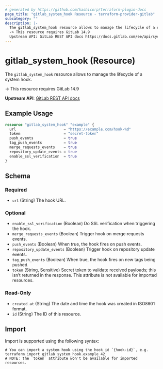 ```yaml
---
# generated by https://github.com/hashicorp/terraform-plugin-docs
page_title: "gitlab_system_hook Resource - terraform-provider-gitlab"
subcategory: ""
description: |-
  The gitlab_system_hook resource allows to manage the lifecycle of a system hook.
  -> This resource requires GitLab 14.9
  Upstream API: GitLab REST API docs https://docs.gitlab.com/ee/api/system_hooks.html
---
```


# gitlab_system_hook (Resource)

The `gitlab_system_hook` resource allows to manage the lifecycle of a system hook.

-> This resource requires GitLab 14.9

**Upstream API**: [GitLab REST API docs](https://docs.gitlab.com/ee/api/system_hooks.html)

## Example Usage

```terraform
resource "gitlab_system_hook" "example" {
  url                      = "https://example.com/hook-%d"
  token                    = "secret-token"
  push_events              = true
  tag_push_events          = true
  merge_requests_events    = true
  repository_update_events = true
  enable_ssl_verification  = true
}
```

<!-- schema generated by tfplugindocs -->
## Schema

### Required

- `url` (String) The hook URL.

### Optional

- `enable_ssl_verification` (Boolean) Do SSL verification when triggering the hook.
- `merge_requests_events` (Boolean) Trigger hook on merge requests events.
- `push_events` (Boolean) When true, the hook fires on push events.
- `repository_update_events` (Boolean) Trigger hook on repository update events.
- `tag_push_events` (Boolean) When true, the hook fires on new tags being pushed.
- `token` (String, Sensitive) Secret token to validate received payloads; this isn’t returned in the response. This attribute is not available for imported resources.

### Read-Only

- `created_at` (String) The date and time the hook was created in ISO8601 format.
- `id` (String) The ID of this resource.

## Import

Import is supported using the following syntax:

```shell
# You can import a system hook using the hook id `{hook-id}`, e.g.
terraform import gitlab_system_hook.example 42
# NOTE: the `token` attribute won't be available for imported resources.
```
